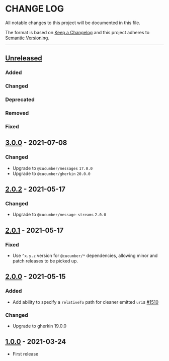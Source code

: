 # CHANGE LOG
All notable changes to this project will be documented in this file.

The format is based on [Keep a Changelog](http://keepachangelog.com/)
and this project adheres to [Semantic Versioning](http://semver.org/).

----
## [Unreleased]

### Added

### Changed

### Deprecated

### Removed

### Fixed

## [3.0.0] - 2021-07-08

### Changed

* Upgrade to `@cucumber/messages` `17.0.0`
* Upgrade to `@cucumber/gherkin` `20.0.0`

## [2.0.2] - 2021-05-17

### Changed

* Upgrade to `@cucumber/message-streams` `2.0.0`

## [2.0.1] - 2021-05-17

### Fixed

* Use `^x.y.z` version for `@cucumber/*` dependencies, allowing minor and patch releases to be picked up.

## [2.0.0] - 2021-05-15

### Added

* Add ability to specify a `relativeTo` path for cleaner emitted `uri`s [#1510](https://github.com/cucumber/cucumber/pull/1510)

### Changed

* Upgrade to gherkin 19.0.0

## [1.0.0] - 2021-03-24

* First release

<!-- Releases -->
[Unreleased]: https://github.com/cucumber/cucumber/compare/gherkin-streams/v3.0.0...main
[3.0.0]:      https://github.com/cucumber/cucumber/releases/tag/gherkin-streams/v2.0.2
[2.0.2]:      https://github.com/cucumber/cucumber/releases/tag/gherkin-streams/v2.0.1
[2.0.1]:      https://github.com/cucumber/cucumber/releases/tag/gherkin-streams/v2.0.0
[2.0.0]:      https://github.com/cucumber/cucumber/releases/tag/gherkin-streams/v1.0.0
[1.0.0]:      https://github.com/cucumber/cucumber/releases/tag/gherkin-streams/v1.0.0

<!-- Contributors in alphabetical order -->
